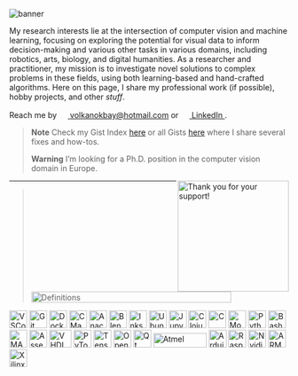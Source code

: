 ![banner](https://github.com/volkbay/volkbay/assets/97564250/6b71872c-371c-4b09-bcb3-44060d98ac1a)

My research interests lie at the intersection of computer vision and machine learning, focusing on exploring the potential for visual data to inform decision-making and various other tasks in various domains, including robotics, arts, biology, and digital humanities. As a researcher and practitioner, my mission is to investigate novel solutions to complex problems in these fields, using both learning-based and hand-crafted algorithms. Here on this page, I share my professional work (if possible), hobby projects, and other _stuff_.

Reach me by [<img height="16" width="16" src="https://cdn.simpleicons.org/microsoftoutlook/##0078D4" /> volkanokbay@hotmail.com](mailto:volkanokbay@hotmail.com) or [<img height="16" width="16" src="https://cdn.simpleicons.org/linkedin/#0A66C2" /> LinkedIn ](https://www.linkedin.com/in/volkbay/).
>**Note** Check my Gist Index [here](https://gist.github.com/volkbay/bb258b95413b48b81433da3608d7b230) or all Gists [here](https://gist.github.com/volkbay) where I share several fixes and how-tos.
>
>**Warning** I’m looking for a Ph.D. position in the computer vision domain in Europe.
>
><a href="https://www.buymeacoffee.com/volkbay"><img align="right" title="Thank you for your support!" width="200" src="https://user-images.githubusercontent.com/97564250/236645446-64c0d612-29b7-4ce8-97ba-2e8be3161f80.png"><a/>
---
><img align='middle' title="Definitions" height="20" width="360" src="https://github.com/volkbay/volkbay/assets/97564250/ab6f6723-4180-4f13-bff5-50e3dcc50894" />
  
<p>
  <img title="VSCode" height="32" width="32" src="https://cdn.simpleicons.org/visualstudiocode/maroon" />
  <img title="Git" height="32" width="32" src="https://cdn.simpleicons.org/git/maroon" />
  <img title="Docker" height="32" width="32" src="https://cdn.simpleicons.org/docker/maroon" />
  <img title="CMake" height="32" width="32" src="https://cdn.simpleicons.org/cmake/maroon" />
  <img title="Anaconda" height="32" width="32" src="https://cdn.simpleicons.org/anaconda/maroon" />
  <img title="Blender" height="32" width="32" src="https://cdn.simpleicons.org/blender/maroon" />
  <img title="Inkscape" height="32" width="32" src="https://cdn.simpleicons.org/inkscape/maroon" />
  <img title="Ubuntu" height="32" width="32" src="https://cdn.simpleicons.org/ubuntu/maroon" />
  <img title="Jupyter" height="32" width="32" src="https://cdn.simpleicons.org/jupyter/maroon" />
  <img title="Clojure" height="32" width="32" src="https://cdn.simpleicons.org/clojure/olive" />
  <img title="C" height="32" width="32" src="https://cdn.simpleicons.org/c/olive" />
  <img title="Modern C++" height="32" width="32" src="https://cdn.simpleicons.org/cplusplus/olive" />  
  <img title="Python3" height="32" width="32" src="https://cdn.simpleicons.org/python/olive" />
  <img title="Bash" height="32" width="32" src="https://cdn.simpleicons.org/gnubash/olive" />
  <img title="MATLAB" height="32" width="32" src="https://user-images.githubusercontent.com/97564250/232603423-38939a19-c763-47e1-aca2-f36d733d0ba8.png" />
  <img title="Assembly" height="32" width="32" src="https://user-images.githubusercontent.com/97564250/233400265-16fd1b73-4a19-4a5f-bb5b-2bedb6302415.png" />
  <img title="VHDL" height="32" width="40" src="https://user-images.githubusercontent.com/97564250/232612061-b902de71-a9b1-4a37-b728-e1219cb25809.png" />
  <img title="PyTorch" height="32" width="32" src="https://cdn.simpleicons.org/pytorch/teal" />
  <img title="Tensorflow" height="32" width="32" src="https://cdn.simpleicons.org/tensorflow/teal" />
  <img title="OpenCV" height="32" width="32" src="https://cdn.simpleicons.org/opencv/teal" />
  <img title="Qt" height="32" width="32" src="https://cdn.simpleicons.org/qt/teal" />
  <img align='bottom' title="Atmel" height="26" width="96" src="https://github.com/volkbay/volkbay/assets/97564250/0327114f-4804-4018-9179-fe001dfeea4b"/>
  <img title="Arduino" height="32" width="32" src="https://cdn.simpleicons.org/arduino/chocolate" />
  <img title="Rasperry Pi" height="32" width="32" src="https://cdn.simpleicons.org/raspberrypi/chocolate" />
  <img title="Nvidia Jetson" height="32" width="32" src="https://cdn.simpleicons.org/nvidia/chocolate" />
  <img title="ARM" height="32" width="32" src="https://cdn.simpleicons.org/arm/chocolate" />
  <img title="Xilinx FPGA" height="32" width="32" src="https://cdn.simpleicons.org/xilinx/chocolate" />
</p>
